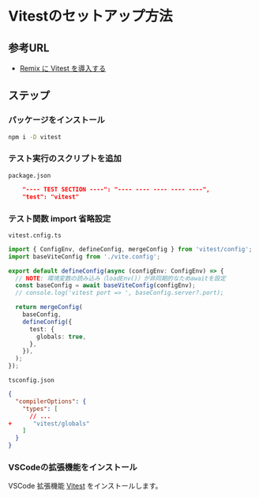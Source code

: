 # Vitestのセットアップ方法

## 参考URL

- [Remix に Vitest を導入する](https://zenn.dev/masayuki_0319/articles/0246f98bafc89c)

## ステップ

### パッケージをインストール

```sh
npm i -D vitest
```

### テスト実行のスクリプトを追加

`package.json`

```json
    "---- TEST SECTION ----": "---- ---- ---- ---- ----",
    "test": "vitest"
```

### テスト関数 import 省略設定

`vitest.cnfig.ts`

```ts
import { ConfigEnv, defineConfig, mergeConfig } from 'vitest/config';
import baseViteConfig from './vite.config';

export default defineConfig(async (configEnv: ConfigEnv) => {
  // NOTE: 環境変数の読み込み（loadEnv()）が非同期的なためawaitを設定
  const baseConfig = await baseViteConfig(configEnv);
  // console.log('vitest port => ', baseConfig.server?.port);

  return mergeConfig(
    baseConfig,
    defineConfig({
      test: {
        globals: true,
      },
    }),
  );
});
```

`tsconfig.json`

```json
{
  "compilerOptions": {
    "types": [
      // ...
+      "vitest/globals"
    ]
  }
}
```

### VSCodeの拡張機能をインストール

VSCode 拡張機能 [Vitest](https://marketplace.visualstudio.com/items?itemName=vitest.explorer) をインストールします。
